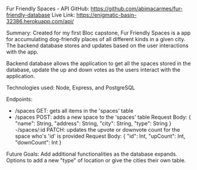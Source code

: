 Fur Friendly Spaces - API
GitHub: https://github.com/abimacarmes/fur-friendly-database
Live Link: https://enigmatic-basin-32386.herokuapp.com/api/

Summary: Created for my first Bloc capstone, Fur Friendly Spaces is a app for accumulating dog-friendly places of all different kinds in a given city. The backend database stores and updates based on the user interactions with the app.

Backend database allows the application to get all the spaces stored in the database, update the up and down votes as the users interact with the application.

Technologies used: Node, Express, and PostgreSQL

Endpoints:
- /spaces GET: gets all items in the 'spaces' table
- /spaces POST: adds a new space to the 'spaces' table
	Request Body:
		{
    			"name": String,
        		"address": String,
		        "city": String,
		        "type": String
		}
-/spaces/:id PATCH: updates the upvote or downvote count for the space who's 'id' is provided
	Request Body:
		{
    			"id": Int,
        		"upCount": Int,
		        "downCount": Int
		}

Future Goals: Add additional functionalities as the database expands. Options to add a new "type" of location or give the cities their own table.

